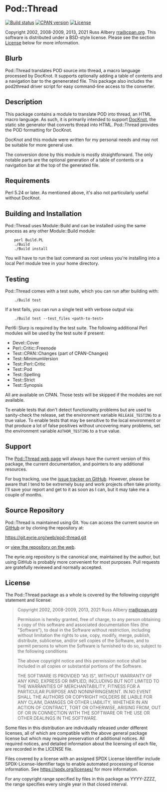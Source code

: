 # Pod::Thread

[![Build
status](https://github.com/rra/pod-thread/workflows/build/badge.svg)](https://github.com/rra/pod-thread/actions)
[![CPAN
version](https://img.shields.io/cpan/v/Pod-Thread)](https://metacpan.org/release/Pod-Thread)
[![License](https://img.shields.io/cpan/l/Pod-Thread)](https://github.com/rra/pod-thread/blob/master/LICENSE)

Copyright 2002, 2008-2009, 2013, 2021 Russ Allbery <rra@cpan.org>.  This
software is distributed under a BSD-style license.  Please see the section
[License](#license) below for more information.

## Blurb

Pod::Thread translates POD source into thread, a macro language processed
by DocKnot.  It supports optionally adding a table of contents and a
navigation bar to the genenerated file.  This package also includes the
pod2thread driver script for easy command-line access to the converter.

## Description

This package contains a module to translate POD into thread, an HTML macro
language.  As such, it is primarily intended to support
[DocKnot](https://www.eyrie.org/~eagle/software/docknot/), the static site
generator that converts thread into HTML.  Pod::Thread provides the POD
formatting for DocKnot.

DocKnot and this module were written for my personal needs and may not be
suitable for more general use.

The conversion done by this module is mostly straightforward.  The only
notable parts are the optional generation of a table of contents or a
navigation bar at the top of the generated file.

## Requirements

Perl 5.24 or later.  As mentioned above, it's also not particularly useful
without DocKnot.

## Building and Installation

Pod::Thread uses Module::Build and can be installed using the same process
as any other Module::Build module:

```
    perl Build.PL
    ./Build
    ./Build install
```

You will have to run the last command as root unless you're installing
into a local Perl module tree in your home directory.

## Testing

Pod::Thread comes with a test suite, which you can run after building
with:

```
    ./Build test
```

If a test fails, you can run a single test with verbose output via:

```
    ./Build test --test_files <path-to-test>
```

Perl6::Slurp is required by the test suite.  The following additional Perl
modules will be used by the test suite if present:

* Devel::Cover
* Perl::Critic::Freenode
* Test::CPAN::Changes (part of CPAN-Changes)
* Test::MinimumVersion
* Test::Perl::Critic
* Test::Pod
* Test::Spelling
* Test::Strict
* Test::Synopsis

All are available on CPAN.  Those tests will be skipped if the modules are
not available.

To enable tests that don't detect functionality problems but are used to
sanity-check the release, set the environment variable `RELEASE_TESTING`
to a true value.  To enable tests that may be sensitive to the local
environment or that produce a lot of false positives without uncovering
many problems, set the environment variable `AUTHOR_TESTING` to a true
value.

## Support

The [Pod::Thread web
page](https://www.eyrie.org/~eagle/software/pod-thread/) will always have
the current version of this package, the current documentation, and
pointers to any additional resources.

For bug tracking, use the [issue tracker on
GitHub](https://github.com/rra/pod-thread/issues).  However, please be
aware that I tend to be extremely busy and work projects often take
priority.  I'll save your report and get to it as soon as I can, but it
may take me a couple of months.

## Source Repository

Pod::Thread is maintained using Git.  You can access the current source on
[GitHub](https://github.com/rra/pod-thread) or by cloning the repository
at:

https://git.eyrie.org/web/pod-thread.git

or [view the repository on the
web](https://git.eyrie.org/?p=web/pod-thread.git).

The eyrie.org repository is the canonical one, maintained by the author,
but using GitHub is probably more convenient for most purposes.  Pull
requests are gratefully reviewed and normally accepted.

## License

The Pod::Thread package as a whole is covered by the following copyright
statement and license:

> Copyright 2002, 2008-2009, 2013, 2021
>     Russ Allbery <rra@cpan.org>
>
> Permission is hereby granted, free of charge, to any person obtaining a
> copy of this software and associated documentation files (the "Software"),
> to deal in the Software without restriction, including without limitation
> the rights to use, copy, modify, merge, publish, distribute, sublicense,
> and/or sell copies of the Software, and to permit persons to whom the
> Software is furnished to do so, subject to the following conditions:
>
> The above copyright notice and this permission notice shall be included in
> all copies or substantial portions of the Software.
>
> THE SOFTWARE IS PROVIDED "AS IS", WITHOUT WARRANTY OF ANY KIND, EXPRESS OR
> IMPLIED, INCLUDING BUT NOT LIMITED TO THE WARRANTIES OF MERCHANTABILITY,
> FITNESS FOR A PARTICULAR PURPOSE AND NONINFRINGEMENT.  IN NO EVENT SHALL
> THE AUTHORS OR COPYRIGHT HOLDERS BE LIABLE FOR ANY CLAIM, DAMAGES OR OTHER
> LIABILITY, WHETHER IN AN ACTION OF CONTRACT, TORT OR OTHERWISE, ARISING
> FROM, OUT OF OR IN CONNECTION WITH THE SOFTWARE OR THE USE OR OTHER
> DEALINGS IN THE SOFTWARE.

Some files in this distribution are individually released under different
licenses, all of which are compatible with the above general package
license but which may require preservation of additional notices.  All
required notices, and detailed information about the licensing of each
file, are recorded in the LICENSE file.

Files covered by a license with an assigned SPDX License Identifier
include SPDX-License-Identifier tags to enable automated processing of
license information.  See https://spdx.org/licenses/ for more information.

For any copyright range specified by files in this package as YYYY-ZZZZ,
the range specifies every single year in that closed interval.
